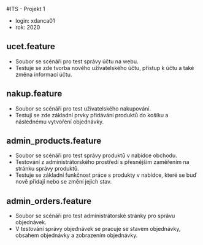 #ITS - Projekt 1
 - login: xdanca01
 - rok: 2020
## ucet.feature
 - Soubor se scénáři pro test správy účtu na webu.
 - Testuje se zde tvorba nového uživatelského účtu, přístup k účtu a také změna informací účtu.
## nakup.feature
 - Soubor se scénáři pro test uživatelského nakupování.
 - Testují se zde základní prvky přidávání produktů do košíku a následnému vytvoření objednávky.
## admin_products.feature
 - Soubor se scénáři pro test správy produktů v nabídce obchodu.
 - Testování z administrátorského prostředí s přesnějším zaměřením na stránku správy produktů.
 - Testuje se základní funkčnost práce s produkty v nabídce, které se buď nově přidají nebo se změní jejich stav.
## admin_orders.feature
 - Soubor se scénáři pro test administrátorské stránky pro správu objednávek.
 - V testování správy objednávek se pracuje se stavem objednávky, obsahem objednávky a zobrazením objednávky.
